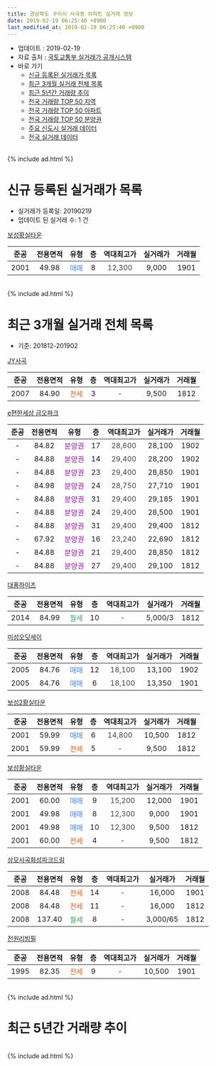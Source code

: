 ```yaml
---
title: 경상북도 구미시 사곡동 아파트 실거래 정보
date: 2019-02-19 06:25:40 +0900
last_modified_at: 2019-02-19 06:25:40 +0900
---
```


* 업데이트 : 2019-02-19
* 자료 출처 : [국토교통부 실거래가 공개시스템](http://rt.molit.go.kr)
* 바로 가기
    * [신규 등록된 실거래가 목록](#신규-등록된-실거래가-목록)
    * [최근 3개월 실거래 전체 목록](#최근-3개월-실거래-전체-목록)
    * [최근 5년간 거래량 추이](#최근-5년간-거래량-추이)
    * [전국 거래량 TOP 50 지역](https://inasie.github.io/apt-trade-info/최근-3개월-전국에서-가장-거래가-많이-발생한-지역)
    * [전국 거래량 TOP 50 아파트](https://inasie.github.io/apt-trade-info/최근-3개월-전국에서-가장-거래가-많이-발생한-아파트)
    * [전국 거래량 TOP 50 분양권](https://inasie.github.io/apt-trade-info/최근-3개월-전국에서-가장-거래가-많이-발생한-분양권)
    * [주요 신도시 실거래 데이터](https://inasie.github.io/apt-trade-info/주요-신도시)
    * [전국 실거래 데이터](https://inasie.github.io/apt-trade-info/전국)
<br>
{% include ad.html %}
<br>

# 신규 등록된 실거래가 목록
* 실거래가 등록일: 20190219
* 업데이트 된 실거래 수: 1 건


[보성황실타운](https://search.naver.com/search.naver?query=%EA%B2%BD%EC%83%81%EB%B6%81%EB%8F%84+%EA%B5%AC%EB%AF%B8%EC%8B%9C+%EC%82%AC%EA%B3%A1%EB%8F%99+%EB%B3%B4%EC%84%B1%ED%99%A9%EC%8B%A4%ED%83%80%EC%9A%B4)

|준공|전용면적|유형|층|역대최고가|실거래가|거래월|
|:---:|:---:|:---:|:---:|:---:|:---:|:---:|
|2001|49.98|<span style="color:#4285f3">매매</span>|8|<span style="color:#444444">12,300</span>|9,000|1901|


<br>
{% include ad.html %}
<br>

# 최근 3개월 실거래 전체 목록
* 기준: 201812-201902


[JY사곡](https://search.naver.com/search.naver?query=%EA%B2%BD%EC%83%81%EB%B6%81%EB%8F%84+%EA%B5%AC%EB%AF%B8%EC%8B%9C+%EC%82%AC%EA%B3%A1%EB%8F%99+JY%EC%82%AC%EA%B3%A1)

|준공|전용면적|유형|층|역대최고가|실거래가|거래월|
|:---:|:---:|:---:|:---:|:---:|:---:|:---:|
|2007|84.90|<span style="color:#ff5a00">전세</span>|3|<span style="color:#444444">-</span>|9,500|1812|

[e편한세상 금오파크](https://search.naver.com/search.naver?query=%EA%B2%BD%EC%83%81%EB%B6%81%EB%8F%84+%EA%B5%AC%EB%AF%B8%EC%8B%9C+%EC%82%AC%EA%B3%A1%EB%8F%99+e%ED%8E%B8%ED%95%9C%EC%84%B8%EC%83%81+%EA%B8%88%EC%98%A4%ED%8C%8C%ED%81%AC)

|준공|전용면적|유형|층|역대최고가|실거래가|거래월|
|:---:|:---:|:---:|:---:|:---:|:---:|:---:|
|-|84.82|<span style="color:#9C11A5">분양권</span>|17|<span style="color:#444444">28,600</span>|28,100|1902|
|-|84.88|<span style="color:#9C11A5">분양권</span>|14|<span style="color:#444444">29,400</span>|28,200|1902|
|-|84.88|<span style="color:#9C11A5">분양권</span>|23|<span style="color:#444444">29,400</span>|28,850|1901|
|-|84.98|<span style="color:#9C11A5">분양권</span>|24|<span style="color:#444444">28,750</span>|27,710|1901|
|-|84.88|<span style="color:#9C11A5">분양권</span>|31|<span style="color:#444444">29,400</span>|29,185|1901|
|-|84.88|<span style="color:#9C11A5">분양권</span>|24|<span style="color:#444444">29,400</span>|28,500|1901|
|-|84.88|<span style="color:#9C11A5">분양권</span>|31|<span style="color:#444444">29,400</span>|29,400|1812|
|-|67.92|<span style="color:#9C11A5">분양권</span>|16|<span style="color:#444444">23,240</span>|22,690|1812|
|-|84.88|<span style="color:#9C11A5">분양권</span>|21|<span style="color:#444444">29,400</span>|28,850|1812|
|-|84.88|<span style="color:#9C11A5">분양권</span>|27|<span style="color:#444444">29,400</span>|29,100|1812|

[대풍하이츠](https://search.naver.com/search.naver?query=%EA%B2%BD%EC%83%81%EB%B6%81%EB%8F%84+%EA%B5%AC%EB%AF%B8%EC%8B%9C+%EC%82%AC%EA%B3%A1%EB%8F%99+%EB%8C%80%ED%92%8D%ED%95%98%EC%9D%B4%EC%B8%A0)

|준공|전용면적|유형|층|역대최고가|실거래가|거래월|
|:---:|:---:|:---:|:---:|:---:|:---:|:---:|
|2014|84.99|<span style="color:#34a853">월세</span>|10|<span style="color:#444444">-</span>|5,000/3|1812|

[미성오딧세이](https://search.naver.com/search.naver?query=%EA%B2%BD%EC%83%81%EB%B6%81%EB%8F%84+%EA%B5%AC%EB%AF%B8%EC%8B%9C+%EC%82%AC%EA%B3%A1%EB%8F%99+%EB%AF%B8%EC%84%B1%EC%98%A4%EB%94%A7%EC%84%B8%EC%9D%B4)

|준공|전용면적|유형|층|역대최고가|실거래가|거래월|
|:---:|:---:|:---:|:---:|:---:|:---:|:---:|
|2005|84.76|<span style="color:#4285f3">매매</span>|12|<span style="color:#444444">18,100</span>|13,100|1902|
|2005|84.76|<span style="color:#4285f3">매매</span>|6|<span style="color:#444444">18,100</span>|13,350|1901|

[보성2황실타운](https://search.naver.com/search.naver?query=%EA%B2%BD%EC%83%81%EB%B6%81%EB%8F%84+%EA%B5%AC%EB%AF%B8%EC%8B%9C+%EC%82%AC%EA%B3%A1%EB%8F%99+%EB%B3%B4%EC%84%B12%ED%99%A9%EC%8B%A4%ED%83%80%EC%9A%B4)

|준공|전용면적|유형|층|역대최고가|실거래가|거래월|
|:---:|:---:|:---:|:---:|:---:|:---:|:---:|
|2001|59.99|<span style="color:#4285f3">매매</span>|6|<span style="color:#444444">14,800</span>|10,500|1812|
|2001|59.99|<span style="color:#ff5a00">전세</span>|5|<span style="color:#444444">-</span>|9,500|1812|

[보성황실타운](https://search.naver.com/search.naver?query=%EA%B2%BD%EC%83%81%EB%B6%81%EB%8F%84+%EA%B5%AC%EB%AF%B8%EC%8B%9C+%EC%82%AC%EA%B3%A1%EB%8F%99+%EB%B3%B4%EC%84%B1%ED%99%A9%EC%8B%A4%ED%83%80%EC%9A%B4)

|준공|전용면적|유형|층|역대최고가|실거래가|거래월|
|:---:|:---:|:---:|:---:|:---:|:---:|:---:|
|2001|60.00|<span style="color:#4285f3">매매</span>|9|<span style="color:#444444">15,200</span>|12,000|1901|
|2001|49.98|<span style="color:#4285f3">매매</span>|8|<span style="color:#444444">12,300</span>|9,000|1901|
|2001|49.98|<span style="color:#4285f3">매매</span>|10|<span style="color:#444444">12,300</span>|9,500|1812|
|2001|60.00|<span style="color:#ff5a00">전세</span>|4|<span style="color:#444444">-</span>|9,500|1812|

[상모사곡화성파크드림](https://search.naver.com/search.naver?query=%EA%B2%BD%EC%83%81%EB%B6%81%EB%8F%84+%EA%B5%AC%EB%AF%B8%EC%8B%9C+%EC%82%AC%EA%B3%A1%EB%8F%99+%EC%83%81%EB%AA%A8%EC%82%AC%EA%B3%A1%ED%99%94%EC%84%B1%ED%8C%8C%ED%81%AC%EB%93%9C%EB%A6%BC)

|준공|전용면적|유형|층|역대최고가|실거래가|거래월|
|:---:|:---:|:---:|:---:|:---:|:---:|:---:|
|2008|84.48|<span style="color:#ff5a00">전세</span>|14|<span style="color:#444444">-</span>|16,000|1901|
|2008|84.48|<span style="color:#ff5a00">전세</span>|11|<span style="color:#444444">-</span>|16,000|1812|
|2008|137.40|<span style="color:#34a853">월세</span>|8|<span style="color:#444444">-</span>|3,000/65|1812|

[전원리빙필](https://search.naver.com/search.naver?query=%EA%B2%BD%EC%83%81%EB%B6%81%EB%8F%84+%EA%B5%AC%EB%AF%B8%EC%8B%9C+%EC%82%AC%EA%B3%A1%EB%8F%99+%EC%A0%84%EC%9B%90%EB%A6%AC%EB%B9%99%ED%95%84)

|준공|전용면적|유형|층|역대최고가|실거래가|거래월|
|:---:|:---:|:---:|:---:|:---:|:---:|:---:|
|1995|82.35|<span style="color:#ff5a00">전세</span>|9|<span style="color:#444444">-</span>|10,500|1901|


<br>
{% include ad.html %}
<br>

# 최근 5년간 거래량 추이


<div style="width:100%;">
    <canvas id="deal_progress" height="200"></canvas>
</div>

<script>
new Chart(document.getElementById("deal_progress"), {
    type: 'line',
    data: {
        labels: ['201402','201403','201404','201405','201406','201407','201408','201409','201410','201411','201412','201501','201502','201503','201504','201505','201506','201507','201508','201509','201510','201511','201512','201601','201602','201603','201604','201605','201606','201607','201608','201609','201610','201611','201612','201701','201702','201703','201704','201705','201706','201707','201708','201709','201710','201711','201712','201801','201802','201803','201804','201805','201806','201807','201808','201809','201810','201811','201812','201901','201902'],
        datasets: [{
            label: '매매',
            pointRadius: 1,
            data: [7, 15, 12, 9, 7, 11, 20, 21, 19, 10, 14, 16, 6, 13, 10, 14, 6, 7, 17, 18, 12, 10, 9, 6, 7, 18, 10, 6, 9, 8, 5, 5, 4, 8, 5, 3, 1, 6, 8, 6, 5, 10, 9, 6, 6, 12, 4, 9, 77, 55, 22, 36, 13, 9, 10, 6, 12, 6, 6, 7, 3],
            borderColor: "rgba(255, 201, 14, 1)",
            backgroundColor: "rgba(255, 201, 14, 0.5)",
            fill: false,
            lineTension: 0
        },{
            label: '전월세',
            pointRadius: 1,
            data: [5, 7, 5, 7, 5, 2, 6, 8, 4, 7, 2, 5, 7, 7, 3, 8, 7, 6, 4, 5, 10, 3, 7, 6, 10, 9, 3, 6, 7, 2, 3, 3, 3, 8, 3, 5, 3, 7, 5, 4, 4, 6, 11, 4, 2, 3, 6, 10, 9, 5, 7, 3, 10, 0, 10, 5, 1, 5, 6, 2, 0],
            borderColor: "rgba(0, 141, 185, 1)",
            backgroundColor: "rgba(0, 141, 185, 0.5)",
            fill: false,
            lineTension: 0
        }
        ]
    },
    options: {
        responsive: true,
        title: {
            display: false
        },
        tooltips: {
            mode: 'index',
            intersect: false
        },
        hover: {
            mode: 'nearest',
            intersect: true
        },
        scales: {
            xAxes: [{
                display: true,
                scaleLabel: {
                    display: true,
                    labelString: '년/월'
                }
            }],
            yAxes: [{
                display: true,
                ticks: {
                    suggestedMin: 0,
                },
                scaleLabel: {
                    display: true,
                    labelString: '실거래 수'
                }
            }]
        }
    }
});

</script>


<br>
{% include ad.html %}
<br>

